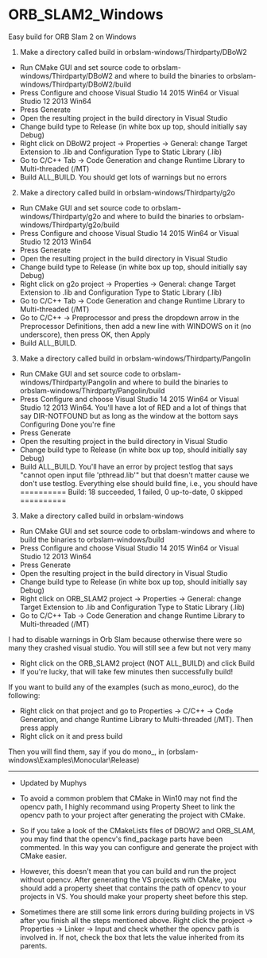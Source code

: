 # ORB_SLAM2_Windows
Easy build for ORB Slam 2 on Windows

1. Make a directory called build in orbslam-windows/Thirdparty/DBoW2
- Run CMake GUI and set source code to orbslam-windows/Thirdparty/DBoW2 and where to build the binaries to orbslam-windows/Thirdparty/DBoW2/build
- Press Configure and choose Visual Studio 14 2015 Win64 or Visual Studio 12 2013 Win64
- Press Generate
- Open the resulting project in the build directory in Visual Studio
- Change build type to Release (in white box up top, should initially say Debug)
- Right click on DBoW2 project -> Properties -> General: change Target Extension to .lib and Configuration Type to Static Library (.lib)
- Go to C/C++ Tab -> Code Generation and change Runtime Library to Multi-threaded (/MT)
- Build ALL_BUILD. You should get lots of warnings but no errors

2. Make a directory called build in orbslam-windows/Thirdparty/g2o
- Run CMake GUI and set source code to orbslam-windows/Thirdparty/g2o and where to build the binaries to orbslam-windows/Thirdparty/g2o/build
- Press Configure and choose Visual Studio 14 2015 Win64 or Visual Studio 12 2013 Win64
- Press Generate
- Open the resulting project in the build directory in Visual Studio
- Change build type to Release (in white box up top, should initially say Debug)
- Right click on g2o project -> Properties -> General: change Target Extension to .lib and Configuration Type to Static Library (.lib)
- Go to C/C++ Tab -> Code Generation and change Runtime Library to Multi-threaded (/MT)
- Go to C/C++ -> Preprocessor and press the dropdown arrow in the Preprocessor Definitions, then add a new line with WINDOWS on it (no underscore), then press OK, then Apply
- Build ALL_BUILD.

3. Make a directory called build in orbslam-windows/Thirdparty/Pangolin
- Run CMake GUI and set source code to orbslam-windows/Thirdparty/Pangolin and where to build the binaries to orbslam-windows/Thirdparty/Pangolin/build
- Press Configure and choose Visual Studio 14 2015 Win64 or Visual Studio 12 2013 Win64. You'll have a lot of RED and a lot of things that say DIR-NOTFOUND but as long as the window at the bottom says Configuring Done you're fine
- Press Generate
- Open the resulting project in the build directory in Visual Studio
- Change build type to Release (in white box up top, should initially say Debug)
- Build ALL_BUILD. You'll have an error by project testlog that says "cannot open input file 'pthread.lib'" but that doesn't matter cause we don't use testlog. Everything else should build fine, i.e., you should have
========== Build: 18 succeeded, 1 failed, 0 up-to-date, 0 skipped ==========

3. Make a directory called build in orbslam-windows
- Run CMake GUI and set source code to orbslam-windows and where to build the binaries to orbslam-windows/build
- Press Configure and choose Visual Studio 14 2015 Win64 or Visual Studio 12 2013 Win64
- Press Generate
- Open the resulting project in the build directory in Visual Studio
- Change build type to Release (in white box up top, should initially say Debug)
- Right click on ORB_SLAM2 project -> Properties -> General: change Target Extension to .lib and Configuration Type to Static Library (.lib)
- Go to C/C++ Tab -> Code Generation and change Runtime Library to Multi-threaded (/MT)

I had to disable warnings in Orb Slam because otherwise there were so many they crashed visual studio. You will still see a few but not very many

- Right click on the ORB_SLAM2 project (NOT ALL_BUILD) and click Build
- If you're lucky, that will take few minutes then successfully build!

If you want to build any of the examples (such as mono_euroc), do the following:

- Right click on that project and go to Properties -> C/C++ -> Code Generation, and change Runtime Library to Multi-threaded (/MT). Then press apply
- Right click on it and press build

Then you will find them, say if you do mono_, in (orbslam-windows\Examples\Monocular\Release)


--------------------------------------------------------------------------

- Updated by Muphys

- To avoid a common problem that CMake in Win10 may not find the opencv path, I highly recommand using Property Sheet to link the opencv path to your project after
  generating the project with CMake. 

- So if you take a look of the CMakeLists files of DBOW2 and ORB_SLAM, you may find that the opencv's find_package parts have been commented. In this way you can configure
  and generate the project with CMake easier.

- However, this doesn't mean that you can build and run the project without opencv. After generating the VS projects with CMake, you should add a property sheet that 
  contains the path of opencv to your projects in VS. You should make your property sheet before this step.

- Sometimes there are still some link errors during building projects in VS after you finish all the steps mentioned above. Right click the project -> Properties -> Linker
  -> Input and check whether the opencv path is involved in. If not, check the box that lets the value inherited from its parents.